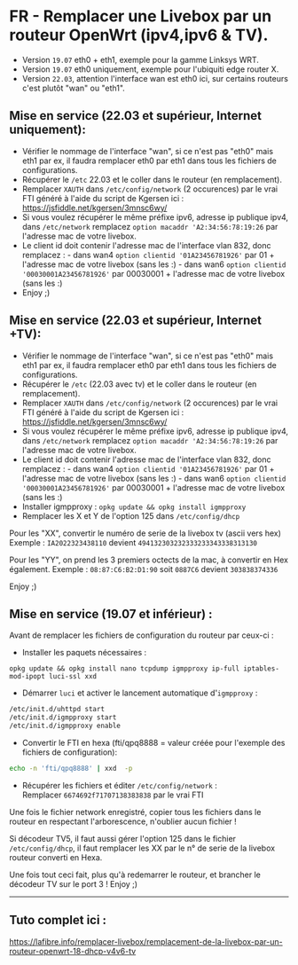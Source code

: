 # FR - Remplacer une Livebox par un routeur OpenWrt (ipv4,ipv6 & TV).

- Version `19.07` eth0 + eth1, exemple pour la gamme Linksys WRT.
- Version `19.07` eth0 uniquement, exemple pour l'ubiquiti edge router X.
- Version `22.03`, attention l'interface wan est eth0 ici, sur certains routeurs c'est plutôt "wan" ou "eth1".

## Mise en service (22.03 et supérieur, Internet uniquement): 

- Vérifier le nommage de l'interface "wan", si ce n'est pas "eth0" mais eth1 par ex, il faudra remplacer eth0 par eth1 dans tous les fichiers de configurations.
- Récupérer le `/etc` 22.03 et le coller dans le routeur (en remplacement).
- Remplacer `XAUTH` dans `/etc/config/network` (2 occurences) par le vrai FTI généré à l'aide du script de Kgersen ici : https://jsfiddle.net/kgersen/3mnsc6wy/
- Si vous voulez récupérer le même préfixe ipv6, adresse ip publique ipv4, dans `/etc/network` remplacez `option macaddr 'A2:34:56:78:19:26` par l'adresse mac de votre livebox.
- Le client id doit contenir l'adresse mac de l'interface vlan 832, donc remplacez : 
           - dans wan4 `option clientid '01A23456781926'` par 01 + l'adresse mac de votre livebox (sans les :)
           - dans wan6 `option clientid '00030001A23456781926'` par 00030001 + l'adresse mac de votre livebox (sans les :)
- Enjoy ;)

## Mise en service (22.03 et supérieur, Internet +TV): 

- Vérifier le nommage de l'interface "wan", si ce n'est pas "eth0" mais eth1 par ex, il faudra remplacer eth0 par eth1 dans tous les fichiers de configurations.
- Récupérer le `/etc` (22.03 avec tv) et le coller dans le routeur (en remplacement).
- Remplacer `XAUTH` dans `/etc/config/network` (2 occurences) par le vrai FTI généré à l'aide du script de Kgersen ici : https://jsfiddle.net/kgersen/3mnsc6wy/
- Si vous voulez récupérer le même préfixe ipv6, adresse ip publique ipv4, dans `/etc/network` remplacez `option macaddr 'A2:34:56:78:19:26` par l'adresse mac de votre livebox.
- Le client id doit contenir l'adresse mac de l'interface vlan 832, donc remplacez : 
           - dans wan4 `option clientid '01A23456781926'` par 01 + l'adresse mac de votre livebox (sans les :)
           - dans wan6 `option clientid '00030001A23456781926'` par 00030001 + l'adresse mac de votre livebox (sans les :)
- Installer igmpproxy : `opkg update && opkg install igmpproxy`
- Remplacer les X et Y de l'option 125 dans `/etc/config/dhcp`

Pour les "XX", convertir le numéro de serie de la livebox tv (ascii vers hex)
Exemple : `IA2022323438110` devient `494132303232333233343338313130`

Pour les "YY", on prend les 3 premiers octects de la mac, à convertir en Hex également.
Exemple : `08:87:C6:B2:D1:90` soit `0887C6` devient `303838374336`

Enjoy ;)

## Mise en service (19.07 et inférieur) : 

Avant de remplacer les fichiers de configuration du routeur par ceux-ci :

- Installer les paquets nécessaires :  
```
opkg update && opkg install nano tcpdump igmpproxy ip-full iptables-mod-ipopt luci-ssl xxd
```
- Démarrer `luci` et activer le lancement automatique d'`igmpproxy` :  
```bash
/etc/init.d/uhttpd start
/etc/init.d/igmpproxy start
/etc/init.d/igmpproxy enable
```

- Convertir le FTI en hexa (fti/qpq8888 = valeur créée pour l'exemple des fichiers de configuration):  
```bash
echo -n 'fti/qpq8888' | xxd  -p
```

- Récupérer les fichiers et éditer `/etc/config/network` :  
Remplacer `6674692f71707138383838` par le vrai FTI

Une fois le fichier network enregistré, copier tous les fichiers dans le routeur en respectant l'arborescence, n'oublier aucun fichier !

Si décodeur TV5, il faut aussi gérer l'option 125 dans le fichier `/etc/config/dhcp`, il faut remplacer les XX par le n° de serie de la livebox routeur converti en Hexa.

Une fois tout ceci fait, plus qu'à redemarrer le routeur, et brancher le décodeur TV sur le port 3 !
Enjoy ;)

---
## Tuto complet ici :
https://lafibre.info/remplacer-livebox/remplacement-de-la-livebox-par-un-routeur-openwrt-18-dhcp-v4v6-tv
